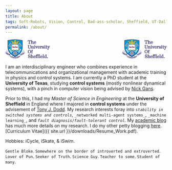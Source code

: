 ```yaml
---
layout: page
title: About
tags: Soft-Robots, Vision, Control, Bad-ass-scholar, Sheffield, UT-Dallas, Research-Assistant, Teaching-Assistant, RoboTec-Lab.
permalink: /about/
---
```



![Dallas](/downloads/Sheffield.jpg)
<img style="float: right" src="/downloads/Sheffield.jpg">

I am an interdisciplinary engineer who combines experience in telecommunications and organizational management with academic training in physics and control systems. I am currently a PhD student at the **University of Texas**, studying **control systems** (mostly nonlinear dynamical systems), with a pinch in computer vision being advised by [Nick Gans](http://www.utdallas.edu/~ngans/). 

Prior to this, I had my *Master of Science in Engineering* at the **University of Sheffield** in England where I majored in **control systems** under the advisement of [Tony J. Dodd](https://www.sheffield.ac.uk/acse/staff/tjd).
My research interests foray into _`stability in switched systems and controls`_, `_networked multi-agent systems_`, `_machine learning_`, and _`fault diagnosis/fault-tolerant control`_.
My [academic blog](http://lakehanne.github.io) has much more details on my research. I do my other petty blogging [here](http://fancylittlerobots.blogspot.com). 
[Curriculum Vitae]({{ site.url }}/downloads/Resume_Work.pdf).


Hobbies: iCycle, iSkate, & iSwim.


`Gentle Bloke`. `Somewhere on the border of introverted and extroverted`. `Lover of Pun`. `Seeker of Truth`. `Science Guy`. `Teacher to some`. `Student of many`.

